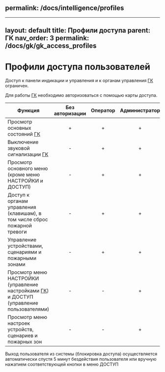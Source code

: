 permalink: /docs/intelligence/profiles
---
---
layout: default
title: Профили доступа
parent: ГК
nav_order: 3
permalink: /docs/gk/gk_access_profiles
---
# Профили доступа пользователей
Доступ к панели индикации и управления и к органам управления <a href="/gk_manual/docs/gk#гк">ГК</a> ограничен. 

Для работы [ГК] необходимо авторизоваться с помощью карты доступа.

<table> 
  <thead> 
    <tr> 
      <th style="text-align: center">Функция</th>
      <th style="text-align: center">Без авторизации</th>
      <th style="text-align: center">Оператор</th>
      <th style="text-align: center">Администратор</th>
    </tr>
  </thead> 
  <tbody>
    <tr>
      <td style="text-align: left">Просмотр основных состояний <a href="/gk_manual/docs/gk#гк">ГК</a></td>
      <td style="text-align: center">+</td>
      <td style="text-align: center">+</td>
      <td style="text-align: center">+</td>
    </tr>
    <tr>
      <td style="text-align: left">Выключение звуковой сигнализации <a href="/gk_manual/docs/gk#гк">ГК</a></td>
      <td style="text-align: center">-</td>
      <td style="text-align: center">+</td>
      <td style="text-align: center">+</td>
    </tr>
    <tr>
      <td style="text-align: left">Просмотр основного меню (кроме меню НАСТРОЙКИ и ДОСТУП)</td>
      <td style="text-align: center">-</td>
      <td style="text-align: center">+</td>
      <td style="text-align: center">+</td>
    </tr>
    <tr>
      <td style="text-align: left">Доступ к органам управления (клавишам), в том числе сброс пожарной тревоги</td>
      <td style="text-align: center">-</td>
      <td style="text-align: center">+</td>
      <td style="text-align: center">+</td>
    </tr>
    <tr>
      <td style="text-align: left">Управление устройствами, сценариями и пожарными зонами</td>
      <td style="text-align: center">-</td>
      <td style="text-align: center">+</td>
      <td style="text-align: center">+</td>
    </tr>
    <tr>
      <td style="text-align: left">Просмотр меню НАСТРОЙКИ (управление настройками <a href="/gk_manual/docs/gk#гк">ГК</a>) и ДОСТУП (управление пользователями)</td>
      <td style="text-align: center">-</td>
      <td style="text-align: center">-</td>
      <td style="text-align: center">+</td>
    </tr>
    <tr>
      <td style="text-align: left">Просмотр меню настроек устройств, сценариев и пожарных зон</td>
      <td style="text-align: center">-</td>
      <td style="text-align: center">-</td>
      <td style="text-align: center">+</td>
    </tr>
   </tbody>
</table>

Выход пользователя из системы (блокировка доступа) осуществляется автоматически спустя 5 минут бездействия пользователя или вручную нажатием соответствующей кнопки в меню ДОСТУП

[ГК]: /gk_manual/docs/gk#гк

